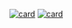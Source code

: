 [![card](https://github-readme-stats.vercel.app/api?username=KarolineGoergen&theme=radical&show_icons=true)](https://github.com/KarolineGoergen/)
[![card](https://github-readme-stats.vercel.app/api/top-langs/?username=KarolineGoergen&hide=html&layout=compact=true&theme=radical)](https://github.com/KarolineGoergen/)

